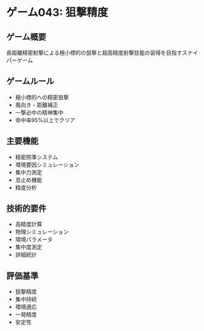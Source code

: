 # ゲーム043: 狙撃精度

## ゲーム概要
長距離精密射撃による極小標的の狙撃と超高精度射撃技能の習得を目指すスナイパーゲーム

## ゲームルール
- 極小標的への精密狙撃
- 風向き・距離補正
- 一撃必中の精神集中
- 命中率95%以上でクリア

## 主要機能
- 精密照準システム
- 環境要因シミュレーション
- 集中力測定
- 息止め機能
- 精度分析

## 技術的要件
- 高精度計算
- 物理シミュレーション
- 環境パラメータ
- 集中度測定
- 詳細統計

## 評価基準
- 狙撃精度
- 集中持続
- 環境適応
- 一発精度
- 安定性